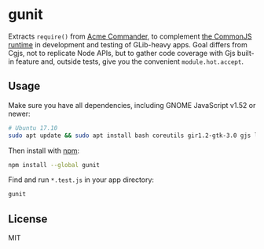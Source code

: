 # gunit

Extracts `require()` from [Acme Commander](https://github.com/makepost/acme-commander), to complement [the CommonJS runtime](https://github.com/cgjs/cgjs) in development and testing of GLib-heavy apps. Goal differs from Cgjs, not to replicate Node APIs, but to gather code coverage with Gjs built-in feature and, outside tests, give you the convenient `module.hot.accept`.

## Usage

Make sure you have all dependencies, including GNOME JavaScript v1.52 or newer:

```bash
# Ubuntu 17.10
sudo apt update && sudo apt install bash coreutils gir1.2-gtk-3.0 gjs lcov npm
```

Then install with [npm](https://nodejs.org/en/download/):

```bash
npm install --global gunit
```

Find and run `*.test.js` in your app directory:

```bash
gunit
```

## License

MIT
